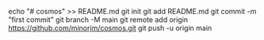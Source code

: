 echo "# cosmos" >> README.md
git init
git add README.md
git commit -m "first commit"
git branch -M main
git remote add origin https://github.com/minorjm/cosmos.git
git push -u origin main
